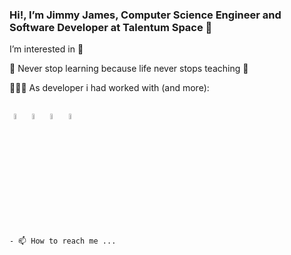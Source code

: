 ### Hi!, I’m Jimmy James, Computer Science Engineer and Software Developer at Talentum Space 👋

I’m interested in 👀

📖 Never stop learning because life never stops teaching 📖

👩🏻‍💻 As developer i had worked with (and more):
 
 <code>
 <img width="5%" src="https://img.icons8.com/color/48/000000/python--v1.png"></code> <code><img width="5%"
 <img width="5%" src="https://img.icons8.com/fluent/48/000000/mysql-logo.png"></code> <code><img width="5%"
 <img width="5%" src="https://img.icons8.com/color/48/000000/c-plus-plus-logo.png"></code> <code><img width="5%"
 <img width="5%" src="https://img.icons8.com/color/48/000000/c-programming.png"></code> <code><img width="5%"

 </code>
- 📫 How to reach me ...

<!---
JimmyJames404/JimmyJames404 is a ✨ special ✨ repository because its `README.md` (this file) appears on your GitHub profile.
You can click the Preview link to take a look at your changes.
--->

